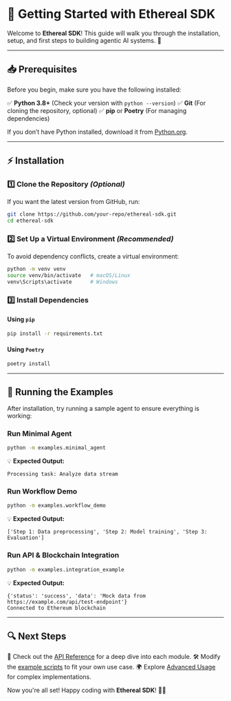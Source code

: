 # 🏁 Getting Started with Ethereal SDK

Welcome to **Ethereal SDK**! This guide will walk you through the installation, setup, and first steps to building agentic AI systems. 🚀

---

## 📥 Prerequisites
Before you begin, make sure you have the following installed:

✅ **Python 3.8+** (Check your version with `python --version`)
✅ **Git** (For cloning the repository, optional)
✅ **pip** or **Poetry** (For managing dependencies)

If you don’t have Python installed, download it from [Python.org](https://www.python.org/downloads/).

---

## ⚡ Installation

### **1️⃣ Clone the Repository** *(Optional)*
If you want the latest version from GitHub, run:
```sh
git clone https://github.com/your-repo/ethereal-sdk.git
cd ethereal-sdk
```

### **2️⃣ Set Up a Virtual Environment** *(Recommended)*
To avoid dependency conflicts, create a virtual environment:
```sh
python -m venv venv
source venv/bin/activate   # macOS/Linux
venv\Scripts\activate      # Windows
```

### **3️⃣ Install Dependencies**
#### Using `pip`
```sh
pip install -r requirements.txt
```
#### Using `Poetry`
```sh
poetry install
```

---

## 🚀 Running the Examples
After installation, try running a sample agent to ensure everything is working:

### **Run Minimal Agent**
```sh
python -m examples.minimal_agent
```
💡 **Expected Output:**
```
Processing task: Analyze data stream
```

### **Run Workflow Demo**
```sh
python -m examples.workflow_demo
```
💡 **Expected Output:**
```
['Step 1: Data preprocessing', 'Step 2: Model training', 'Step 3: Evaluation']
```

### **Run API & Blockchain Integration**
```sh
python -m examples.integration_example
```
💡 **Expected Output:**
```
{'status': 'success', 'data': 'Mock data from https://example.com/api/test-endpoint'}
Connected to Ethereum blockchain
```

---

## 🔍 Next Steps
📖 Check out the [API Reference](api_reference.md) for a deep dive into each module.
🛠 Modify the [example scripts](../examples) to fit your own use case.
🌍 Explore [Advanced Usage](examples/advanced_usage.md) for complex implementations.

Now you're all set! Happy coding with **Ethereal SDK**! 🚀🎉